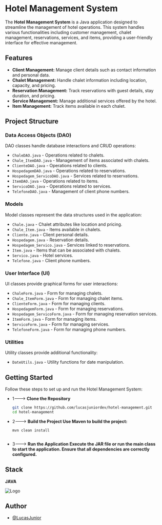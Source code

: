 
# **Hotel Management System**

The **Hotel Management System** is a Java application designed to streamline the management of hotel operations. This system handles various functionalities including customer management, chalet management, reservations, services, and items, providing a user-friendly interface for effective management.



## **Features**

- **Client Management:** Manage client details such as contact information and personal data.
- **Chalet Management:** Handle chalet information including location, capacity, and pricing.
- **Reservation Management:** Track reservations with guest details, stay duration, and pricing.
- **Service Management:** Manage additional services offered by the hotel.
- **Item Management:** Track items available in each chalet.


## **Project Structure**

### **Data Access Objects (DAO)**

DAO classes handle database interactions and CRUD operations:
- `ChaleDAO.java` - Operations related to chalets.
- `Chale_ItemDAO.java` - Management of items associated with chalets.
- `ClienteDAO.java` - Operations related to clients.
- `HospedagemDAO.java` - Operations related to reservations.
- `Hospedagem_ServicoDAO.java` - Services related to reservations.
- `ItemDAO.java` - Operations related to items.
- `ServicoDAO.java` - Operations related to services.
- `TelefoneDAO.java` - Management of client phone numbers.

### **Models**

Model classes represent the data structures used in the application:
- `Chale.java` - Chalet attributes like location and pricing.
- `Chale_Item.java` - Items available in chalets.
- `Cliente.java` - Client personal details.
- `Hospedagem.java` - Reservation details.
- `Hospedagem_Servico.java` - Services linked to reservations.
- `Item.java` - Items that can be associated with chalets.
- `Servico.java` - Hotel services.
- `Telefone.java` - Client phone numbers.

### **User Interface (UI)**

UI classes provide graphical forms for user interactions:
- `ChaleForm.java` - Form for managing chalets.
- `Chale_ItemForm.java` - Form for managing chalet items.
- `ClienteForm.java` - Form for managing clients.
- `HospedagemForm.java` - Form for managing reservations.
- `Hospedagem_ServicoForm.java` - Form for managing reservation services.
- `ItemForm.java` - Form for managing items.
- `ServicoForm.java` - Form for managing services.
- `TelefoneForm.java` - Form for managing phone numbers.

### **Utilities**

Utility classes provide additional functionality:
- `DateUtils.java` - Utility functions for date manipulation.
## **Getting Started**

Follow these steps to set up and run the Hotel Management System:

- 1---> **Clone the Repository**
   ```bash
   git clone https://github.com/lucasjuniordev/hotel-management.git
   cd hotel-management

   
- 2---> **Build the Project Use Maven to build the project:**
    ```bash
    mvn clean install



- 3---> **Run the Application Execute the JAR file or run the main class to start the application. Ensure that all dependencies are correctly configured.**

## Stack 

**JAVA** 


![Logo](https://encrypted-tbn0.gstatic.com/images?q=tbn:ANd9GcRVRVmkFBJj_2s5x9A2TGin3eRgL97jsmx4Aw&s)

## Author

- [@LucasJunior](https://github.com/lucasjuniordev)

